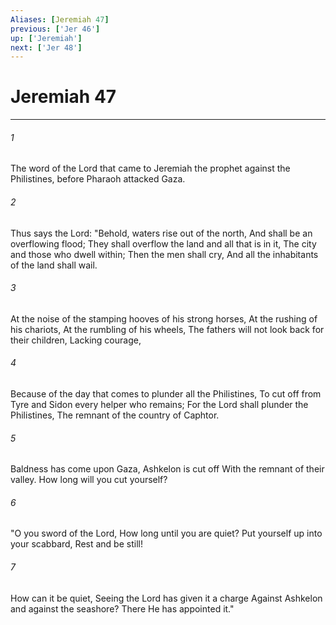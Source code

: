```yaml
---
Aliases: [Jeremiah 47]
previous: ['Jer 46']
up: ['Jeremiah']
next: ['Jer 48']
---
```

# Jeremiah 47

***


###### 1 
The word of the Lord that came to Jeremiah the prophet against the Philistines, before Pharaoh attacked Gaza. 

###### 2 
Thus says the Lord: "Behold, waters rise out of the north, And shall be an overflowing flood; They shall overflow the land and all that is in it, The city and those who dwell within; Then the men shall cry, And all the inhabitants of the land shall wail. 

###### 3 
At the noise of the stamping hooves of his strong horses, At the rushing of his chariots, At the rumbling of his wheels, The fathers will not look back for their children, Lacking courage, 

###### 4 
Because of the day that comes to plunder all the Philistines, To cut off from Tyre and Sidon every helper who remains; For the Lord shall plunder the Philistines, The remnant of the country of Caphtor. 

###### 5 
Baldness has come upon Gaza, Ashkelon is cut off With the remnant of their valley. How long will you cut yourself? 

###### 6 
"O you sword of the Lord, How long until you are quiet? Put yourself up into your scabbard, Rest and be still! 

###### 7 
How can it be quiet, Seeing the Lord has given it a charge Against Ashkelon and against the seashore? There He has appointed it."
